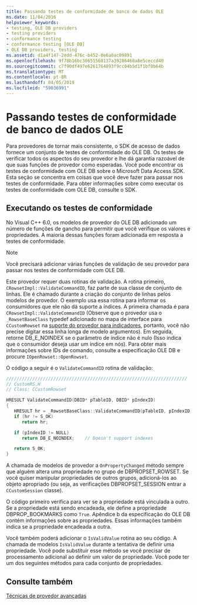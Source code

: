 ```yaml
---
title: Passando testes de conformidade de banco de dados OLE
ms.date: 11/04/2016
helpviewer_keywords:
- testing, OLE DB providers
- testing providers
- conformance testing
- conformance testing [OLE DB]
- OLE DB providers, testing
ms.assetid: d1a4f147-2edd-476c-b452-0e6a0ac09891
ms.openlocfilehash: 9f78b16bc30651560137a39286460a8e5ceccd40
ms.sourcegitcommit: c7f90df497e6261764893f9cc04b5d1f1bf0b64b
ms.translationtype: MT
ms.contentlocale: pt-BR
ms.lasthandoff: 04/05/2019
ms.locfileid: "59036991"
---
```

# <a name="passing-ole-db-conformance-tests"></a>Passando testes de conformidade de banco de dados OLE

Para provedores de tornar mais consistente, o SDK de acesso de dados fornece um conjunto de testes de conformidade do OLE DB. Os testes de verificar todos os aspectos do seu provedor e lhe dá garantia razoável de que suas funções de provedor como esperadas. Você pode encontrar os testes de conformidade com OLE DB sobre o Microsoft Data Access SDK. Esta seção se concentra em coisas que você deve fazer para passar nos testes de conformidade. Para obter informações sobre como executar os testes de conformidade com OLE DB, consulte o SDK.

## <a name="running-the-conformance-tests"></a>Executando os testes de conformidade

No Visual C++ 6.0, os modelos de provedor do OLE DB adicionado um número de funções de gancho para permitir que você verifique os valores e propriedades. A maioria dessas funções foram adicionada em resposta a testes de conformidade.

> [!NOTE]
> Você precisará adicionar várias funções de validação de seu provedor para passar nos testes de conformidade com OLE DB.

Este provedor requer duas rotinas de validação. A rotina primeiro, `CRowsetImpl::ValidateCommandID`, faz parte de sua classe de conjunto de linhas. Ele é chamado durante a criação do conjunto de linhas pelos modelos de provedor. O exemplo usa essa rotina para informar os consumidores que ele não dá suporte a índices. A primeira chamada é para `CRowsetImpl::ValidateCommandID` (Observe que o provedor usa o `_RowsetBaseClass` typedef adicionado no mapa de interface para `CCustomRowset` na [suporte do provedor para indicadores](../../data/oledb/provider-support-for-bookmarks.md), portanto, você não precise digitar essa linha longa de modelo argumentos). Em seguida, retorne DB_E_NOINDEX se o parâmetro de índice não é nulo (Isso indica que o consumidor deseja usar um índice em nós). Para obter mais informações sobre IDs de comando, consulte a especificação OLE DB e procure `IOpenRowset::OpenRowset`.

O código a seguir é o `ValidateCommandID` rotina de validação:

```cpp
/////////////////////////////////////////////////////////////////////
// CustomRS.H
// Class: CCustomRowset

HRESULT ValidateCommandID(DBID* pTableID, DBID* pIndexID)
{
   HRESULT hr = _RowsetBaseClass::ValidateCommandID(pTableID, pIndexID);
   if (hr != S_OK)
      return hr;

   if (pIndexID != NULL)
      return DB_E_NOINDEX;    // Doesn't support indexes

   return S_OK;
}
```

A chamada de modelos de provedor a `OnPropertyChanged` método sempre que alguém altera uma propriedade no grupo de DBPROPSET_ROWSET. Se você quiser manipular propriedades de outros grupos, adicioná-los ao objeto apropriado (ou seja, as verificações DBPROPSET_SESSION entrar a `CCustomSession` classe).

O código primeiro verifica para ver se a propriedade está vinculada a outro. Se a propriedade está sendo encadeada, ele define a propriedade DBPROP_BOOKMARKS como `True`. Apêndice b da especificação do OLE DB contém informações sobre as propriedades. Essas informações também indica se a propriedade encadeada a outra.

Você também poderá adicionar o `IsValidValue` rotina ao seu código. A chamada de modelos `IsValidValue` durante a tentativa de definir uma propriedade. Você pode substituir esse método se você precisar de processamento adicional ao definir um valor de propriedade. Você pode ter um dos seguintes métodos para cada conjunto de propriedades.

## <a name="see-also"></a>Consulte também

[Técnicas de provedor avançadas](../../data/oledb/advanced-provider-techniques.md)